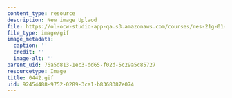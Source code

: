 ```yaml
---
content_type: resource
description: New image Uplaod
file: https://ol-ocw-studio-app-qa.s3.amazonaws.com/courses/res-21g-01-kana-spring-2010/92454488975202893ca1b8368387e074_0442.gif
file_type: image/gif
image_metadata:
  caption: ''
  credit: ''
  image-alt: ''
parent_uid: 76a5d813-1ec3-dd65-f02d-5c29a5c85727
resourcetype: Image
title: 0442.gif
uid: 92454488-9752-0289-3ca1-b8368387e074
---
```

